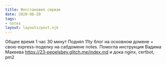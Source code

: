 ```yaml
---
title: Восстановил сервак
date: 2020-06-20
tags:
- notes
layout: layouts/post.njk
---
```

Общее время 1 час 30 минут
Поднял 11ty блог на основном домене + свою express-поделку на сабдомене notes.
Помогла инструкция Вадима Макеева https://23-pepelsbey.glitch.me/index.md и дока nginx, certbot, pm2